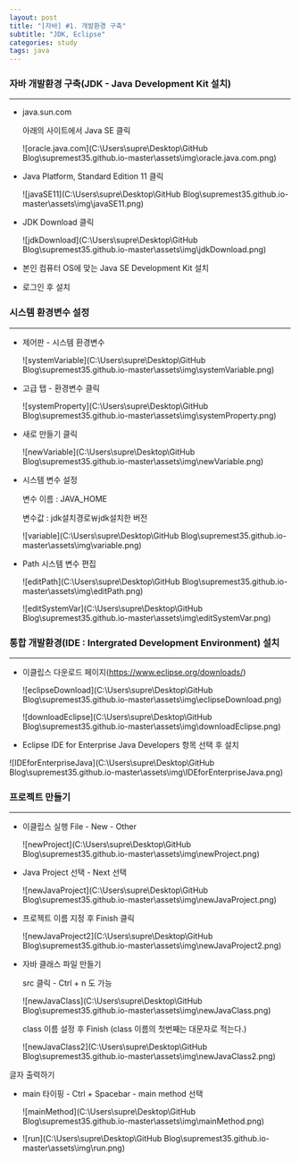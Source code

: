 ```yaml
---
layout: post
title: "[자바] #1. 개발환경 구축"
subtitle: "JDK, Eclipse"
categories: study
tags: java
---
```




### 자바 개발환경 구축(JDK - Java Development Kit 설치)

---

* java.sun.com

  아래의 사이트에서 Java SE 클릭

  ![oracle.java.com](C:\Users\supre\Desktop\GitHub Blog\supremest35.github.io-master\assets\img\oracle.java.com.png)



* Java Platform, Standard Edition 11 클릭

  ![javaSE11](C:\Users\supre\Desktop\GitHub Blog\supremest35.github.io-master\assets\img\javaSE11.png)

  

* JDK Download 클릭

  ![jdkDownload](C:\Users\supre\Desktop\GitHub Blog\supremest35.github.io-master\assets\img\jdkDownload.png)

* 본인 컴퓨터 OS에 맞는 Java SE Development Kit 설치

  

* 로그인 후 설치



### 시스템 환경변수 설정

---

* 제어판 - 시스템 환경변수

  ![systemVariable](C:\Users\supre\Desktop\GitHub Blog\supremest35.github.io-master\assets\img\systemVariable.png)

  

* 고급 탭 - 환경변수 클릭

  ![systemProperty](C:\Users\supre\Desktop\GitHub Blog\supremest35.github.io-master\assets\img\systemProperty.png)

  

* 새로 만들기 클릭

  ![newVariable](C:\Users\supre\Desktop\GitHub Blog\supremest35.github.io-master\assets\img\newVariable.png)

* 시스템 변수 설정

  변수 이름 : JAVA_HOME

  변수값 : jdk설치경로￦jdk설치한 버전

  ![variable](C:\Users\supre\Desktop\GitHub Blog\supremest35.github.io-master\assets\img\variable.png)

* Path 시스템 변수 편집

  ![editPath](C:\Users\supre\Desktop\GitHub Blog\supremest35.github.io-master\assets\img\editPath.png)

  

  ![editSystemVar](C:\Users\supre\Desktop\GitHub Blog\supremest35.github.io-master\assets\img\editSystemVar.png)



### 통합 개발환경(IDE : Intergrated Development Environment) 설치

----

* 이클립스 다운로드 페이지(https://www.eclipse.org/downloads/)

  

  ![eclipseDownload](C:\Users\supre\Desktop\GitHub Blog\supremest35.github.io-master\assets\img\eclipseDownload.png)

  

  ![downloadEclipse](C:\Users\supre\Desktop\GitHub Blog\supremest35.github.io-master\assets\img\downloadEclipse.png)

  

*  Eclipse IDE for Enterprise Java Developers 항목 선택 후 설치

  ![IDEforEnterpriseJava](C:\Users\supre\Desktop\GitHub Blog\supremest35.github.io-master\assets\img\IDEforEnterpriseJava.png)



### 프로젝트 만들기

---



* 이클립스 실행 File - New - Other

  ![newProject](C:\Users\supre\Desktop\GitHub Blog\supremest35.github.io-master\assets\img\newProject.png)

  

* Java Project 선택 - Next 선택

  ![newJavaProject](C:\Users\supre\Desktop\GitHub Blog\supremest35.github.io-master\assets\img\newJavaProject.png)

  

* 프로젝트 이름 지정 후 Finish 클릭

  ![newJavaProject2](C:\Users\supre\Desktop\GitHub Blog\supremest35.github.io-master\assets\img\newJavaProject2.png)

  

* 자바 클래스 파일 만들기

  src 클릭 - Ctrl + n 도 가능

  ![newJavaClass](C:\Users\supre\Desktop\GitHub Blog\supremest35.github.io-master\assets\img\newJavaClass.png)

  

  class 이름 설정 후 Finish (class 이름의 첫번째는 대문자로 적는다.)

  ![newJavaClass2](C:\Users\supre\Desktop\GitHub Blog\supremest35.github.io-master\assets\img\newJavaClass2.png)



글자 출력하기

- main 타이핑 - Ctrl + Spacebar - main method 선택

  ![mainMethod](C:\Users\supre\Desktop\GitHub Blog\supremest35.github.io-master\assets\img\mainMethod.png)

  

- ![run](C:\Users\supre\Desktop\GitHub Blog\supremest35.github.io-master\assets\img\run.png)

